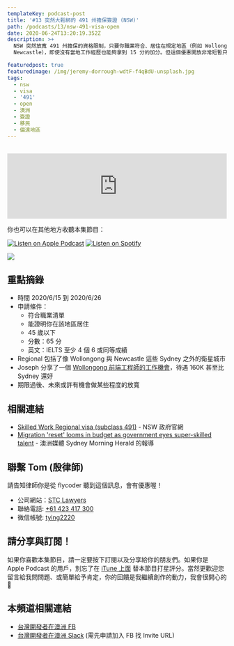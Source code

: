 ```yaml
---
templateKey: podcast-post
title: '#13 突然大鬆綁的 491 州擔保簽證 (NSW)'
path: /podcasts/13/nsw-491-visa-open
date: 2020-06-24T13:20:19.352Z
description: >+
  NSW 突然放寬 491 州擔保的資格限制，只要你職業符合、居住在規定地區（例如 Wollongone 或
  Newcastle），即使沒有當地工作經歷也能夠拿到 15 分的加分。但這個優惠開放非常短暫只到 2020/6/27 ，不過建議有需求的人聽並注意最新消息。

featuredpost: true
featuredimage: /img/jeremy-dorrough-wdtF-f4qBdU-unsplash.jpg
tags:
  - nsw
  - visa
  - '491'
  - open
  - 澳洲
  - 簽證
  - 移民
  - 偏遠地區
---
```

<br/>

<iframe src="https://www.listennotes.com/embedded/e/93610e0271c745119a526893af7b9806/" height="150px" width="100%" style="width: 1px; min-width: 100%;" frameborder="0" scrolling="no"></iframe>

你也可以在其他地方收聽本集節目：

[![Listen on Apple Podcast](/img/apple_badge.svg)](https://podcasts.apple.com/au/podcast/13-%E7%AA%81%E7%84%B6%E5%A4%A7%E9%AC%86%E7%B6%81%E7%9A%84-491-%E5%B7%9E%E6%93%94%E4%BF%9D%E7%B0%BD%E8%AD%89-nsw/id1479619488?i=1000479313582) [![Listen on Spotify](/img/spotify-badge-165x40.svg)](https://open.spotify.com/episode/4fROhKWcDeLx2nCvRYRBu)

![](/img/jeremy-dorrough-wdtF-f4qBdU-unsplash.jpg)

## 重點摘錄

* 時間 2020/6/15 到 2020/6/26
* 申請條件：
  * 符合職業清單
  * 能證明你在該地區居住
  * 45 歲以下
  * 分數：65 分 
  * 英文：IELTS 至少 4 個 6 或同等成績
* Regional 包括了像 Wollongong 與 Newcastle 這些 Sydney 之外的衛星城市
* Joseph 分享了一個 [Wollongong 前端工程師的工作機會](https://stackoverflow.com/jobs/400824/senior-frontend-developer-easy-agile?fbclid=IwAR1P5knZL7DExYOS_cpuFgn9tdOPl0s2QZ_sEcTiX5HlLWokgJ52ky3kSIg)，待遇 160K 甚至比 Sydney 還好
* 期限過後、未來或許有機會做某些程度的放寬

## 相關連結

* [Skilled Work Regional visa (subclass 491)](https://immi.homeaffairs.gov.au/visas/working-in-australia/visas-for-innovation/global-talent-independent-program) - NSW 政府官網
* [Migration 'reset' looms in budget as government eyes super-skilled talent](https://www.smh.com.au/politics/federal/migration-reset-looms-in-budget-as-government-eyes-super-skilled-talent-20200521-p54vcl.html) - 澳洲媒體 Sydney Morning Herald 的報導

## 聯繫 Tom (殷律師)

請告知律師你是從 flycoder 聽到這個訊息，會有優惠喔！

* 公司網站：[STC Lawyers](http://www.stc-lawyers.com.cn/index.php) 
* 聯絡電話: [+61 423 417 300](tel://+61-423-417-300)
* 微信帳號: [tying2220](weixin://typing2220)

## 請分享與訂閱！

如果你喜歡本集節目，請一定要按下訂閱以及分享給你的朋友們。如果你是 Apple Podcast 的用戶，別忘了在 [iTune 上面](https://podcasts.apple.com/au/podcast/flycoder-%E9%A3%9B%E8%A1%8C%E9%96%8B%E7%99%BC%E8%80%85/id1479619488) 替本節目打星評分。當然更歡迎您留言給我問問題、或簡單給予肯定，你的回饋是我繼續創作的動力，我會很開心的 🙏

## 本頻道相關連結

* [台灣開發者在澳洲 FB](https://www.facebook.com/groups/1093925090649556)
* [台灣開發者在澳洲 Slack](https://app.slack.com/client/T775H1ELC/CP0UDEJH0) (需先申請加入 FB 找 Invite URL)<br/>

